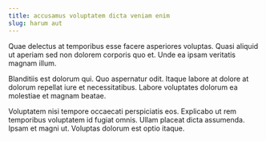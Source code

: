 ```yaml
---
title: accusamus voluptatem dicta veniam enim
slug: harum aut
---
```


Quae delectus at temporibus esse facere asperiores voluptas. Quasi aliquid ut aperiam sed non dolorem corporis quo et. Unde ea ipsam veritatis magnam illum.

Blanditiis est dolorum qui. Quo aspernatur odit. Itaque labore at dolore at dolorum repellat iure et necessitatibus. Labore voluptates dolorum ea molestiae et magnam beatae.

Voluptatem nisi tempore occaecati perspiciatis eos. Explicabo ut rem temporibus voluptatem id fugiat omnis. Ullam placeat dicta assumenda. Ipsam et magni ut. Voluptas dolorum est optio itaque.
